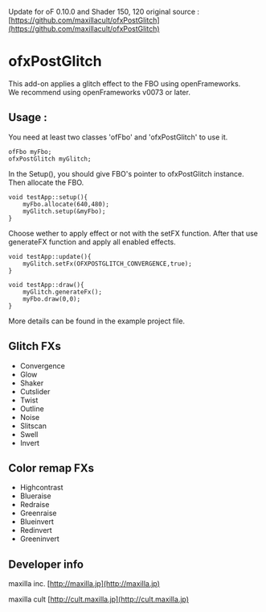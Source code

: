 Update for oF 0.10.0 and Shader 150, 120
original source : [https://github.com/maxillacult/ofxPostGlitch](https://github.com/maxillacult/ofxPostGlitch)

# ofxPostGlitch
This add-on applies a glitch effect to the FBO using openFrameworks.  
We recommend using openFrameworks v0073 or later.

## Usage :
You need at least two classes 'ofFbo' and 'ofxPostGlitch' to use it.

	ofFbo myFbo;
	ofxPostGlitch myGlitch;

In the Setup(), you should give FBO's pointer to ofxPostGlitch instance.
Then allocate the FBO.

    void testApp::setup(){
    	myFbo.allocate(640,480);
    	myGlitch.setup(&myFbo);
    }

Choose wether to apply effect or not with the setFX function.
After that use generateFX function and apply all enabled effects.

	void testApp::update(){
		myGlitch.setFx(OFXPOSTGLITCH_CONVERGENCE,true);
	}

	void testApp::draw(){
		myGlitch.generateFx();
		myFbo.draw(0,0);
	}

More details can be found in the example project file.

## Glitch FXs	
- Convergence
- Glow
- Shaker
- Cutslider
- Twist
- Outline
- Noise
- Slitscan
- Swell
- Invert

## Color remap FXs
- Highcontrast
- Blueraise
- Redraise
- Greenraise
- Blueinvert
- Redinvert
- Greeninvert

## Developer info
maxilla inc.
[http://maxilla.jp](http://maxilla.jp)

maxilla cult
[http://cult.maxilla.jp](http://cult.maxilla.jp)